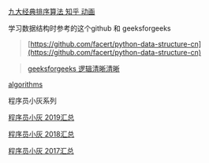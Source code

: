 [九大经典排序算法 知乎 动画](https://zhuanlan.zhihu.com/p/52884590?utm_source=wechat_session&utm_medium=social&utm_oi=631526660110028800)

学习数据结构时参考的这个github 和 geeksforgeeks

> [https://github.com/facert/python-data-structure-cn](https://github.com/facert/python-data-structure-cn)

> [ geeksforgeeks  逻辑清晰清晰 ](https://www.geeksforgeeks.org/)

[ algorithms ](https://algorithms.tutorialhorizon.com//)

程序员小灰系列

[程序员小灰 2019汇总](https://mp.weixin.qq.com/s/Ok5SjqhiQkG5sLUPNY02Mw)

[程序员小灰 2018汇总](https://mp.weixin.qq.com/s/oFQHrCZvItgc8McrZSaovw)

[程序员小灰 2017汇总](https://mp.weixin.qq.com/s/4kTtn_gLYQrX7JFlEJdsZg)
